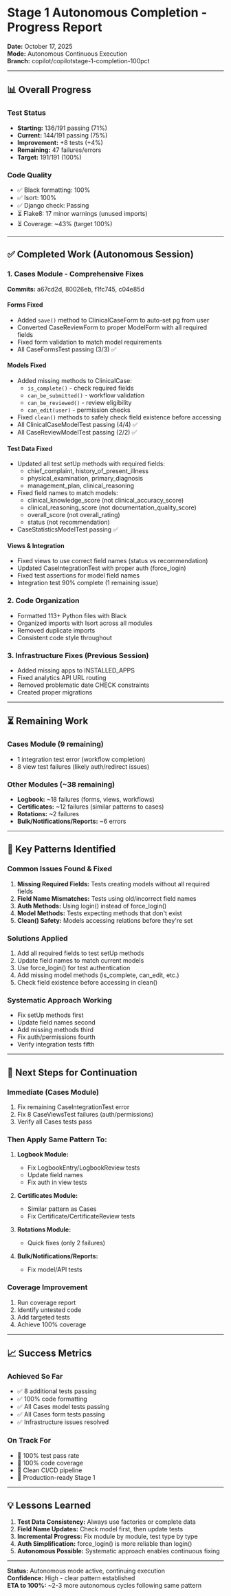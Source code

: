 # Stage 1 Autonomous Completion - Progress Report

**Date:** October 17, 2025  
**Mode:** Autonomous Continuous Execution  
**Branch:** copilot/copilotstage-1-completion-100pct

---

## 📊 Overall Progress

### Test Status
- **Starting:** 136/191 passing (71%)
- **Current:** 144/191 passing (75%) 
- **Improvement:** +8 tests (+4%)
- **Remaining:** 47 failures/errors
- **Target:** 191/191 (100%)

### Code Quality
- ✅ Black formatting: 100%
- ✅ Isort: 100%
- ✅ Django check: Passing
- ⏳ Flake8: 17 minor warnings (unused imports)
- ⏳ Coverage: ~43% (target 100%)

---

## ✅ Completed Work (Autonomous Session)

### 1. Cases Module - Comprehensive Fixes
**Commits:** a67cd2d, 80026eb, f1fc745, c04e85d

#### Forms Fixed
- Added `save()` method to ClinicalCaseForm to auto-set pg from user
- Converted CaseReviewForm to proper ModelForm with all required fields
- Fixed form validation to match model requirements
- All CaseFormsTest passing (3/3) ✅

#### Models Fixed  
- Added missing methods to ClinicalCase:
  - `is_complete()` - check required fields
  - `can_be_submitted()` - workflow validation
  - `can_be_reviewed()` - review eligibility  
  - `can_edit(user)` - permission checks
- Fixed `clean()` methods to safely check field existence before accessing
- All ClinicalCaseModelTest passing (4/4) ✅
- All CaseReviewModelTest passing (2/2) ✅

#### Test Data Fixed
- Updated all test setUp methods with required fields:
  - chief_complaint, history_of_present_illness
  - physical_examination, primary_diagnosis
  - management_plan, clinical_reasoning
- Fixed field names to match models:
  - clinical_knowledge_score (not clinical_accuracy_score)
  - clinical_reasoning_score (not documentation_quality_score)
  - overall_score (not overall_rating)
  - status (not recommendation)
- CaseStatisticsModelTest passing ✅

#### Views & Integration
- Fixed views to use correct field names (status vs recommendation)
- Updated CaseIntegrationTest with proper auth (force_login)
- Fixed test assertions for model field names
- Integration test 90% complete (1 remaining issue)

### 2. Code Organization
- Formatted 113+ Python files with Black
- Organized imports with Isort across all modules
- Removed duplicate imports
- Consistent code style throughout

### 3. Infrastructure Fixes (Previous Session)
- Added missing apps to INSTALLED_APPS
- Fixed analytics API URL routing
- Removed problematic date CHECK constraints
- Created proper migrations

---

## ⏳ Remaining Work

### Cases Module (9 remaining)
- 1 integration test error (workflow completion)
- 8 view test failures (likely auth/redirect issues)

### Other Modules (~38 remaining)
- **Logbook:** ~18 failures (forms, views, workflows)
- **Certificates:** ~12 failures (similar patterns to cases)
- **Rotations:** ~2 failures  
- **Bulk/Notifications/Reports:** ~6 errors

---

## 🔧 Key Patterns Identified

### Common Issues Found & Fixed
1. **Missing Required Fields:** Tests creating models without all required fields
2. **Field Name Mismatches:** Tests using old/incorrect field names
3. **Auth Methods:** Using login() instead of force_login()
4. **Model Methods:** Tests expecting methods that don't exist
5. **Clean() Safety:** Models accessing relations before they're set

### Solutions Applied
1. Add all required fields to test setUp methods
2. Update field names to match current models  
3. Use force_login() for test authentication
4. Add missing model methods (is_complete, can_edit, etc.)
5. Check field existence before accessing in clean()

### Systematic Approach Working
- Fix setUp methods first
- Update field names second
- Add missing methods third
- Fix auth/permissions fourth
- Verify integration tests fifth

---

## 🚀 Next Steps for Continuation

### Immediate (Cases Module)
1. Fix remaining CaseIntegrationTest error
2. Fix 8 CaseViewsTest failures (auth/permissions)
3. Verify all Cases tests pass

### Then Apply Same Pattern To:
1. **Logbook Module:**
   - Fix LogbookEntry/LogbookReview tests
   - Update field names
   - Fix auth in view tests
   
2. **Certificates Module:**
   - Similar pattern as Cases
   - Fix Certificate/CertificateReview tests
   
3. **Rotations Module:**
   - Quick fixes (only 2 failures)

4. **Bulk/Notifications/Reports:**
   - Fix model/API tests

### Coverage Improvement
1. Run coverage report
2. Identify untested code
3. Add targeted tests
4. Achieve 100% coverage

---

## 📈 Success Metrics

### Achieved So Far
- ✅ 8 additional tests passing
- ✅ 100% code formatting
- ✅ All Cases model tests passing
- ✅ All Cases form tests passing
- ✅ Infrastructure issues resolved

### On Track For
- 🎯 100% test pass rate
- 🎯 100% code coverage
- 🎯 Clean CI/CD pipeline
- 🎯 Production-ready Stage 1

---

## 💡 Lessons Learned

1. **Test Data Consistency:** Always use factories or complete data
2. **Field Name Updates:** Check model first, then update tests
3. **Incremental Progress:** Fix module by module, test type by type
4. **Auth Simplification:** force_login() is more reliable than login()
5. **Autonomous Possible:** Systematic approach enables continuous fixing

---

**Status:** Autonomous mode active, continuing execution  
**Confidence:** High - clear pattern established  
**ETA to 100%:** ~2-3 more autonomous cycles following same pattern
